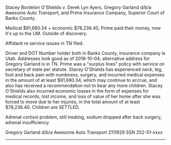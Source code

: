 
Stacey Bordelon O'Shields v. Derek Lyn Ayers, Gregory Garland d/b/a
Awesome Auto Transport, and Prime Insurance Company, Superior Court of
Banks County.

Medical $91,680.34 + economic $78,236.40, Prime paid their money, now it's up to
the UM. Outside of discovery.

Affidavit re service issues in TN filed.

Driver and DOT Number holder both in Banks County, insurance company is
Utah. Addresses look good as of 2018-10-04; alternative address for
Gregory Garland is in TN. Prime was a "surplus lines" policy with
service on secretary of state per statute. Stacey O'Shields has
experienced neck, leg, foot and back pain with numbness, surgery, and
incurred medical expenses in the amount of at least $91,680.34, which
may continue to accrue, and also has received a recommendation not to
bear any more children. Stacey O'Shields also incurred economic losses
in the form of expenses for medical records, lost income, and loss of
value of her home after she was forced to move due to her injuries, in
the total amount of at least $78,236.40. Children are SETTLED.

Adrenal cortisol problem, still treating, sodium dropped after back
surgery, adrenal insufficiency

Gregory Garland d/b/a Awesome Auto Transport 2111929 SSN 252-51-xxxx

---


